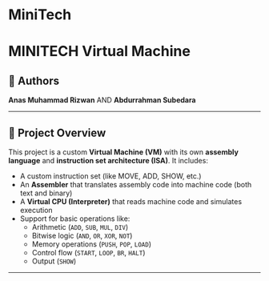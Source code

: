 # MiniTech
# MINITECH Virtual Machine

## 👋 Authors
**Anas Muhammad Rizwan**  AND **Abdurrahman Subedara**


---

## 🧠 Project Overview

This project is a custom **Virtual Machine (VM)** with its own **assembly language** and **instruction set architecture (ISA)**. It includes:

- A custom instruction set (like MOVE, ADD, SHOW, etc.)
- An **Assembler** that translates assembly code into machine code (both text and binary)
- A **Virtual CPU (Interpreter)** that reads machine code and simulates execution
- Support for basic operations like:
  - Arithmetic (`ADD`, `SUB`, `MUL`, `DIV`)
  - Bitwise logic (`AND`, `OR`, `XOR`, `NOT`)
  - Memory operations (`PUSH`, `POP`, `LOAD`)
  - Control flow (`START`, `LOOP`, `BR`, `HALT`)
  - Output (`SHOW`)

---
